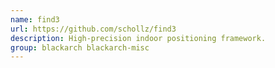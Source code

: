 ```yaml
---
name: find3
url: https://github.com/schollz/find3
description: High-precision indoor positioning framework.
group: blackarch blackarch-misc
---
```

